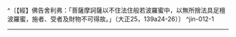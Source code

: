 ^〔【經】佛告舍利弗：「菩薩摩訶薩以不住法住般若波羅蜜中，以無所捨法具足檀波羅蜜，施者、受者及財物不可得故。」（大正25，139a24-26）〕 ^jin-012-1

---

[^1]: 參見釋厚觀、郭忠生合編，〈《大智度論》之本文相互索引〉，《正觀》（6），p.32：《大智度論》卷11（大正25，140c-143c）。
[^2]: 波羅蜜：到彼岸，事成辦。（印順法師，《大智度論筆記》〔D024〕p.274）
[^3]: 參見Lamotte（1949, p.701, n.3）：舍利弗六十劫中行菩薩道，參見《大毘婆沙論》卷7（大正27，366c），卷101（大正27，525b）。
[^4]: 任＝住【元】【明】【石】。（大正25，145d，n.8） 任：使用。《百喻經‧破五通仙眼喻》："所以貪得仙人住者，能見地中一切伏藏。如今毀眼，何所復任？"（《漢語大詞典》（一）p.1196）
[^5]: （1）蹋（^ㄊㄚˋ）：同"踏"。（《漢語大詞典》（十），p.527） （2）踏：1.踩，踐踏。（《漢語大詞典》（十），p.499）
[^6]: ┌ 此岸：一、慳貪，二、有無見，三、小乘世間 ─── 施有三礙 兩岸中流四說 ┤ 中流：一、檀，二、布施，三、愛（八正為栰） ── 煩惱（六事能度） └ 彼岸：一、佛道，二、破有無見智，三、涅槃 ─── 施無三礙 （印順法師，《大智度論筆記》〔A024〕p.46） 兩岸中流：慳貪、檀、佛道。 有無見，布施，破有無見智。 施之三礙，慳貪等煩惱，三事清淨。（印順法師，《大智度論筆記》〔C017〕p.214）
[^7]: 參見Lamotte（1949, p.702, n.3）：《毒蛇喻經》是《相應部》IV, pp.172-174的經名。《雜阿含經》卷43（1172經）（大正2，313b-314a）；《增壹阿含經》卷23（6經）〈31 增上品〉（大正2，669c-670a）。 漢譯本中有若干情節為巴利本所沒有，但是卻出現在《大智度論》之說明。《雜阿含》及《增壹阿含經》的版本說有四條毒蛇在「篋」（或「函」）中，這是象徵四大所構成的人身。再者，《增壹阿含經》與《大智度論》都提到一位國王，勅命經中的主角要按時照料養育這四條毒蛇。從這一些值得注意的差異中，顯示出《大智度論》並不是直接從巴利本、《增壹阿含經》、《雜阿含經》等原始經典，得到啟發；這一些譬喻應是引自其他資料。事實上，如同《大智度論》此處所引之《毒蛇喻經》，幾乎是逐字摘自《大般涅槃經》中的一品（卷23（大正12，499a-b）；卷21（大正12，742c-743a））。
[^8]: 篋（ㄑㄧㄝˋ）：小箱子，藏物之具。大曰箱，小曰篋。（《漢語大詞典》（八），p.1207）
[^9]: 附順：依附順從。《漢書‧王莽傳上》："於是附順者拔擢，忤恨者誅滅。"（《漢語大詞典》（十一），p.953） 「口言附順，心欲中傷」：嘴巴說著附和的話、表面順著他人的意思，其實心裡面打著壞主意，想要傷害他人。
[^10]: ┌ 一、不以一切物一切時一切種施；二、或無記或有漏善心或無漏施， 小施不名波羅蜜四意 ┴ 三、無大悲心而施；四、不為一切眾生施。 （印順法師，《大智度論筆記》〔A025〕p.47） 小施不名波羅蜜。（印順法師，《大智度論筆記》〔A033〕p.61）
[^11]: ┌ 一、知布施不生滅如涅槃相，為一切眾生施。 布施波羅蜜 ┤ 二、不求果報一切盡施。 └ 三、不可盡：1.布施合實相不可盡，2.眾生數多不可盡，3.佛道無量不可盡。 （印順法師，《大智度論筆記》〔A025〕p.48）
[^12]: 如涅槃相：知布施不生滅，無漏無為，如涅槃相。 知所施物畢竟空，如涅槃相。 （印順法師，《大智度論筆記》〔D026〕p.276）
[^13]: 大乘布施不可盡。（印順法師，《大智度論筆記》〔A033〕p.61）
[^14]: 〔之〕－【宋】【元】【明】【宮】【石】。（大正25，145d，n.19）
[^15]: 布施具足滿五說。（印順法師，《大智度論筆記》〔A033〕p.61） ┌ 一、一切物施，一切眾生等心施，不求報施，得實相施，一切時施， │ 無悔惜施。滿。 │ 二、發心至三十四心。滿。（小乘意） 施度具足滿 ┤ 三、七住至十地施滿。 │ 〔四、〕二身檀滿。 └ 〔五、〕三種檀施滿。 （印順法師，《大智度論筆記》〔A025〕p.48） 案：除上五說之外，另有第六說及第七說： 六、財物、施者、受者三事不可得故名檀波羅蜜具足滿。（大正25，147b6-150a25） 七、行檀波羅蜜，能生六波羅蜜，是時名為檀波羅蜜具足滿。（大正25，150a25-153a23）
[^16]: 參見《大智度論》卷11（大正25，141c-143c）。
[^17]: （1）參見Lamotte（1949, p.709, n.1）：關於三十四心，其中十六心屬見道，十八心屬修道。另參見《阿毘曇毘婆沙論》卷44（大正28，337a），婆藪盤豆造，《俱舍釋論》卷3（大正29，183c-18）。 （2）參見《阿毘達磨大毘婆沙論》卷153（大正27，780b29-c6）
[^18]: 得實相慧，莊嚴佛土，教化眾生，供養諸佛，得大神通，分身無數，遍入五道，以布施引導，令入菩提。（印順法師，《大智度論筆記》〔A042〕p.79）
[^19]: 參見《大智度論》卷28：「^菩薩入法位，住阿鞞跋致地，末後肉身盡，得法性生身。雖斷諸煩惱，有煩惱習因緣故，受法性生身，非三界生也。」（大正25，264b4-7） 《大智度論》卷30：「^諸菩薩得入正位，離生死身，得法性真形。」（大正25，284a） 《大智度論》卷74：「^是菩薩有二種：一者、生死肉身；二者、法性生身。得無生忍法，斷諸煩惱；捨是身後，得法性生身。」（大正25，580a）
[^20]: 參見Lamotte（1949, p.713, n.1）：《六度集經》卷2（第14經）（大正3，7c-11a）；《太子須大孥經》（大正3，418c-424a）；《經律異相》卷31（大正53，164c-166c）；《大智度論》卷33（大正25，304c）。
[^21]: 參見Lamotte（1949, p.714, n.1）：《大智度論》在下文又提及此一本生（卷33（大正25，304c）），但是主角名為薩婆達多。同一本生在《大莊嚴經論》卷15（70經）（大正4，339b-340b），以及《雜譬喻經》（34經）（大正4，530a-c）；在此二種資料中，其結局是圓滿的：篡位者回復Sarvada的王位，並自行離去。相反的，在《六度集經》卷1（10經）（大正3，5a-6a），這位國王被篡位者所殺。
[^22]: 竄（^ㄘㄨㄢˋ）：1.伏匿，隱藏。2.奔逃。（《漢語大詞典》（八），p.482）
[^23]: 窮林：深林。晉 劉琨《扶風歌》："慷慨窮林中，抱膝獨摧藏。"（《漢語大詞典》（八），p.462）
[^24]: 參見Lamotte（1949, p.715, n.1）：《大智度論》此處似乎是把兩個本生談合而為一，而這在《寶積經》則接連敘述。參見《大寶積經》卷111〈42 彌勒菩薩所問會〉（大正11，630c9-631a22），《彌勒菩薩所問本願經》（大正12，188b-c）。
[^25]: 《一切經音義》卷9：「^旃陀羅（或云旃荼羅，此云嚴熾，謂屠殺者種類之名也，一云主殺人獄卒也。案：《西域記》云：其人若行則搖鈴自摽，或柱破頭之竹，若不然，王即與其罪也）。」（大正54，358a21-22） 旃陀羅，從事獄卒、屠宰之人。
[^26]: 法身變化六道以化眾生。（印順法師，《大智度論筆記》〔C012〕p.205）
[^27]: 末後肉身得無生忍，捨肉身得法身，於十方六道變身應適化眾生。（印順法師，《大智度論筆記》〔A042〕p.79）
[^28]: 參見Lamotte（1949, p.716, n.1）：《六度集經》卷4（28經）（大正3，17a-c）；《大莊嚴論經》卷14（68經）（大正4，336b-338a）；《雜寶藏經》卷2（10經）（大正4，453c-454b）；《摩訶僧祇律》卷2（大正22，240b-241a）；《根本說一切有部毘奈耶藥事》卷15（大正24，71a-72a），《西域記》卷7（大正51，906a）。
[^29]: 伺（^ㄙˋ）便：等待合適的時機。（《漢語大詞典》（一），p.1284）
[^30]: 諭（^ㄩˋ）：3.教導，教誨。4.指告誡的言辭。（《漢語大詞典》（十一），p.345）
[^31]: 印順法師，《初期大乘佛教之起源與開展》，p.151： ^「本生」中，或說菩薩是鬼神，或說是鳥獸，這不是墮入，而是「菩薩方便」，菩薩入聖位以後的方便示現。這與安達羅派，舉「六牙白象本生」，說是菩薩「自在欲行」，是同一意義。《大智度論》也舉「六牙白象本生」（及「鳥、猴、象本生」）說：「當知此象非畜生行報，阿羅漢法中都無此心，當知此為法身菩薩」。法身菩薩的方便示現，生於惡趣，是淵源於大眾部系，及北方的「持經譬喻師」的。
[^32]: 三獸行仁。（印順法師，《大智度論筆記》〔H013〕p.403）
[^33]: 參見Lamotte（1949, p.718, n.1）：參見《五分律》卷17（大正22，121a）；《四分律》卷50（大正22，940a）；《經律異相》卷47（大正53，247b）；《出曜經》卷14（大正4，686a）；《僧祇律》卷27（大正22，446a-b）；《十誦律》卷34（大正23，242b-c）等。
[^34]: 法身一時化無數身供十方佛，化無量寶給足眾生，隨一切聲普為說法。（印順法師，《大智度論筆記》〔C012〕p.205）
[^35]: 無央數：即阿僧祇，無量數的意思。
[^36]: 法身菩薩坐佛樹下（非成佛）。（印順法師，《大智度論筆記》〔A042〕p.79）
[^37]: 檀有三種：物施，供養恭敬施，法施。（印順法師，《大智度論筆記》〔A025〕p.48）
[^38]: 遶（^ㄖㄠˇ）：圍繞，環繞。（《漢語大詞典》（十），p.1168）
[^39]: 三事因緣生檀：信心淨，財物，福田。（印順法師，《大智度論筆記》〔A025〕p.48）
[^40]: 施心三種：憐憫，恭敬，恭敬憐憫。（印順法師，《大智度論筆記》〔A026〕p.49）
[^41]: 得福大小：從心，從物，從田。（印順法師，《大智度論筆記》〔C017〕p.215）
[^42]: 四等心：慈、悲、喜、捨四無量心。
[^43]: 《大智度論》卷5（大正25，97a-c），卷7（大正25，108c-109b）。
[^44]: ┌ 憐憫福田 二種福田 ┴ 恭敬福田 （印順法師，《大智度論筆記》〔A026〕p.49）
[^45]: 參見Lamotte（1949, p.723, n.2）：此一事緣以「施土譬喻」之名而著稱，記載此一譬喻之資料有：Divyāvadāna.（梵本《天譬》），pp.364-382；《雜阿含經》卷23（604經）（大正2，161b-165b）；《阿育王傳》卷1（大正50，99a-102b）；《阿育王經》卷1（大正50，131b-135b）；《賢愚經》，（17經）（大正4，368c-369c）。
[^46]: 出處待考。
[^47]: 無所捨法：無相無所捨故，財物不可得故，不念施有德故，財物施心並捨故，三事不可得故。（印順法師，《大智度論筆記》〔C017〕p.215）
[^48]: 參見《大智度論》卷11（大正25，142a）。
[^49]: 倚（^ㄧˇ）：4.憑藉，仗恃，依賴。（《漢語大詞典》（一），p.1456）
[^50]: 參見Lamotte（1949, p.725, n.1）：《大智度論》在本節係評破小乘（指有部、經部）之實在論，而此種實在論係主張色是有。色應分為二種：一、微細色，即極微；二、積聚色，即由極微所成立之粗色。依經部之看法，唯有微細色是實，但積聚色並不是獨立於微細色之外而存在，所以是虛假的，但就說一切有部之立論，則二者都是實有。 《大智度論》首先評破積聚色，此是說一切有部所承認為實有之色，而此種主張是採自勝論及其他學派等外道。依有部之看法，積聚色（如一塊布）是實有，其理由有二：（1）因為它有特定之名稱，引生概念（如布之名稱）。（2）因為它是若干特性之基礎（在布的例子，是其大小尺寸、顏色），而且是若干因緣的結果（如紗織成布）。《大智度論》借用經部之評破而說明：（1）它可能有名稱，但概念本身沒有相對應的實在（如我們有兔角的概念，但兔子沒有角）。（2）我們在客體所看到的特性僅有相對的價值，而且這些客體並不是獨立於色、香、味、觸四種極微四塵）以外而存在（客體是由此等極微所構成），它僅是名稱上的存在。 《大智度論》接著批評經部所稱：極微並不是如同布一樣之由因緣所成，而是經由分析物質所成之最後結果。依有部之看法，極微沒有延展性──這僅是其中之一種特性──且極微不相觸（《俱舍論》卷2（大正29，11c）；相反的，依經部之見解，極微仍然有方分。《大智度論》所要攻擊的主要就是後者，它認為極微有延展性在本質上是矛盾的。 最後，《大智度論》也根據大乘的思想，而說明客體固然能引生若干不同且相矛盾之概念，但均僅有主觀的價值，基本上它是空的。
[^51]: 參見《大智度論》卷11（大正25，140c）。
[^52]: 疊（^ㄉㄧㄝˊ）：7.指帛疊。用棉紗織成的布。（《漢語大詞典》（七），p.1411）
[^53]: 御（^ㄩˋ）：22.通"禦"。抵禦，抵抗。（《漢語大詞典》（三），p.1021）
[^54]: （1）弊（^ㄅㄧˋ）：11.通"蔽"。遮蔽。（《漢語大字典》（一），p.519） （2）蔽：2.覆蓋，遮擋。（《漢語大詞典》（九），p.539）
[^55]: 戮（^ㄌㄨˋ）：1.殺。2.陳屍示眾。（《漢語大詞典》（五），p.238）
[^56]: 都市：1.都城中的集市。（《漢語大詞典》（十），p.634）
[^57]: 但名無實：不實名無實，實名無實。（印順法師，《大智度論筆記》〔C017〕p.215）
[^58]: 心生有二因緣，有從實而生，有從不實（水月‧龜毛）而生。（印順法師，《大智度論筆記》〔D002〕p.239）
[^59]: 杌（^ㄨˋ）：2.樹木沒有枝丫。（《漢語大詞典》（四），p.773）
[^60]: 關於夢及水中月，參見《大智度論》卷6（大正25，102b-103c）。
[^61]: 三種有：相待有、假名有、法有。（印順法師，《大智度論筆記》〔C017〕p.215） 三有：相待有，但名無實。假名有，有不同因緣法，無不如兔角等。法有，如極微等。 （印順法師，《大智度論筆記》〔D021〕p.266） 另參見印順法師，《空之探究》，p.236；《印度佛教思想史》，p.235；《性空學探源》，p.243。
[^62]: 毳（^ㄘㄨㄟˋ）：1.鳥獸的細毛。（《漢語大詞典》（六），p.1012）
[^63]: 縷（^ㄌㄩˇ）：1.線。（《漢語大詞典》（九），p.979）
[^64]: 三種空：分破空，觀空，自體空。（印順法師，《大智度論筆記》〔C017〕p.215） 三種空，參見印順法師，《中觀今論》，pp.70-73；《中觀論頌講記》，pp.22-24；《印度佛教思想史》，pp.139-140。
[^65]: 印順法師，《說一切有部為主的論書與論師之研究》，pp.232-233： ^最細的極微色，是不可析、不可入的色自性，近於古代的原子說。極微是一般眼所不能見，......身所不能觸的，也就是感官所不能經驗到的。不可再分析，不能說方說圓，因為不這樣，可以再分析，就不是極微了。但不可說有質礙，而在實際上，極微是不能單獨而住，不離質礙的。不可說有方圓，而實不離方分，所以極微的積集，是中間一微，六分六微。這樣的七微和合，成為肉眼所見的最細色。色的極微，分能造的四大極微，所造的眼等極微。所造色極微有十，能造四大也有十。四大極微是互不相離的；四大極微與造色極微，和合而住，成為內而根身，外而器界的一切色。
[^66]: 極微：至微無實，強為之名。（印順法師，《大智度論筆記》〔D001〕p.236）
[^67]: 參見Lamotte（1949, p.729, n.1）：玄奘在《唯識二十論》（大正31，76a15），將Viṃśikā（梵本《唯識二十論》）之digbhāgabheda譯為「方分」，《大智度論》此處則說十方分，這是指東、西、南、北、東北、東南、西南、西北、上、下。 經部認為極微有方分或是具有延展性，參見《俱舍論》卷2（大正29，11c）。
[^68]: 參見Lamotte（1949, p.729,n.1）：物質極微之概念在本質上是自相矛盾的。極微乃是不可壞，無對礙，所以在定義上，它是不會墮壞且不可細分（《俱舍論》卷1（大正29，2c）。相反的，色在本質上是會變壞，所以在定義上，色是可變色（《俱舍論》卷1（大正29，3b）。若如經部所說，極微具延展性，亦即有方分，則它可再細分，此即非極微。若如說一切有部之看法，極微沒有延展性，它如同虛空一樣，即不可能成其為色。
[^69]: 參見Lamotte（1949, p.730,n.1）：虛空分齊，即ākāśapariccheda或ākāśapravibhāga，這是根據SUZUKI（鈴木大拙），Index to the Laṅkāvatāra（《楞伽經》），p.238。 案：《大毘婆沙論》卷136：「^有為法有三分齊，謂：時、色、名。時之極少，謂一剎那；色之極少，謂一極微；名之極少，謂依一字──積此以為漸多。」（大正27，701a-b） 印順法師，《大乘起信論講記》，p.266：「^分齊，即是有限量的，有邊際的。」
[^70]: 如果極微可以再進一步的細分，就不能說是極微。
[^71]: 龍樹破極微相關出處：《大智度論》卷31（大正25，292a），卷79（大正25，691a12-b4）。破極微，參見萬金川，《龍樹的語言概念》，pp.86-95。Robinson著、郭忠生譯，《印度與中國的早期中觀學派》，pp.306-312。游祥洲，《漢譯龍樹論典大智度論十八空之研究》，pp.228-231。
[^72]: 參見《雜阿含經》卷2（58經）（大正2，14c4-7）。
[^73]: 色等總觀無常無我，不言有微塵。（印順法師，《大智度論筆記》〔D001〕p.236）
[^74]: 十一切入：十遍處。
[^75]: 水＝木【元】【明】【宮】【石】＊。（大正25，148d，n.2） 參見Lamotte（1949, p.732, n.1）：《大正大藏經》之本文在此處作「大水」，難謂妥當。若說佛陀將其坐席敷在水上，殊屬怪異；以及佛陀接著可能說將水變化為水，殊難想像。但是如果我們改採《大正大藏經》腳註部分所作之「大木」，則一切難題即迎刃而解。《大智度論》之元本，明本及舊宋本均作「大木」，而石山寺本也是如此；再者，巴利及漢譯之《木聚經》也是採此讀法。
[^76]: 水中有地分。（印順法師，《大智度論筆記》〔D001〕p.236）
[^77]: 參見Lamotte（1949, p.731,n.3）：參見Dārukkhandakasutta（《木聚經》）；《增支部》III, pp.340-341；《雜阿含經》卷18（494經）（大正2，128c-129a）；《俱舍論》卷4（大正29，18c10）。
[^78]: 豫（^ㄩˋ）：15.通" 與 "。關涉，牽涉。《南史‧孔琳之傳》："此事孔璪所為，無豫卿事，可作首辭，當相為申上。"（《漢語大詞典》（十），p.38）
[^79]: 適（^ㄉㄧˊ）：4.親厚。（《漢語大詞典》（十），p.1160） 莫：淡漠。（《漢語大詞典》（九），p.414）沒找到解釋的內容 適（^ㄉㄧˊ）莫：指用情的親疏厚薄。《後漢書‧李燮傳》："時潁川荀爽、賈彪，雖俱知名而不相能，燮並交二子，情無適莫，世稱其平正。"（《漢語大詞典》（十），p.1165）
[^80]: 參見《大毘婆沙論》卷56（大正27，288b）。
[^81]: 印順法師，《印度佛教思想史》，p.139： ^如一女人，或見是美麗清淨的；修不淨觀的，見是惡露充滿的；嫉妒他的生瞋恨心；無關的人「無所適莫」。好惡、美醜，隨人的觀感不同而異，可見外境沒有實性，所以是空。
[^82]: 《摩訶般若波羅蜜經》卷5〈18 問乘品〉：「^菩薩摩訶薩復有摩訶衍，所謂：內空、外空、內外空、空空、大空、第一義空、有為空、無為空、畢竟空、無始空、散空、性空、自相空、諸法空、不可得空、無法空、有法空、無法有法空。」（大正8，250b3-7） 十八空之詳細內容，參見《大智度論》卷31（大正25，285b6-296b2）。
[^83]: 破我：六大成身析不可得。眾界入中無有我故，六識相應所不得故。（印順法師，《大智度論筆記》〔D001〕p.237）
[^84]: 無我云何行度疑。（印順法師，《大智度論筆記》〔D019〕p.263）
[^85]: 我：和合有名，如車。（印順法師，《大智度論筆記》〔C007〕p.194）
[^86]: 參見釋厚觀、郭忠生合編，〈《大智度論》之本文相互索引〉，《正觀》（6），p.32：《大智度論》卷1（大正25，64a-b）。
[^87]: 六識及相應相共緣境。（印順法師，《大智度論筆記》〔D002〕p.239）
[^88]: 五識不緣屋舍城郭等名。（印順法師，《大智度論筆記》〔D002〕p.239）
[^89]: 參見Lamotte（1949, p.735, n.1）：犢子部認為「我」或是「補特伽羅」是眼識所認知。據其所述，因為眼識認知形色與顯色法，換句話說，就是身體，則在第二序之認知，它知道有補特伽羅。《大智度論》此處證明六識之所緣本身是空的，並不能構成所謂之「我」；本論又進一步說，根本沒有所謂的第七識，用以認知所謂之「我」。此一難題嗣後促使觀念論學派提出所謂之第七識，並稱之為「污染意」。污染意因受「我見」的染污，是以阿賴耶識為所緣，錯把它當成是「我」。
[^90]: 識＝說【宋】【元】【明】【宮】。（大正25，148d，n.7）
[^91]: 識念念滅云何分別難。（印順法師，《大智度論筆記》〔C011〕p.202）
[^92]: 漸漸＝新新【宋】【元】【明】【宮】，＝新【石】。（大正25，148d，n.10）
[^93]: 《大正藏》原作「內」，今依《高麗藏》作「因」（第14冊，495b16）。
[^94]: 參見Lamotte（1949, p.737, n.3）：有身見（薩迦耶見），參見《大毘婆沙論》卷8（大正27，36a10-40c5）。 印順法師，《中觀今論》，pp.247-248： ^《阿含經》常作三種觀：（一）、色（五蘊之一）不即是我，（二）、不離色是我，（三）、色與我不相在。不即觀，如說色不是我，以色無分別而我有分別，色不自在而我自在，色是無常而我非無常。不離觀，如以我為如何如何，我是不能離色等而有的。不相在觀，如觀我不在色中，色不在我中，這仍是對治從執離中分出來的。如說：我不即是識，也不能離識，但識不是我，或說識在我中，或說我在識中，不即不離，相依而實不即。對治此「相在」執，即作不相在觀。此三句，或分為四句：（一）、色不即我，（二）、不離我，（三）、色不在我中，（四）、我不在色中。一是我見；後三是我所見。約五蘊說，即成為二十種我我所見。
[^95]: 參見Lamotte（1949, p.738, n.1）：關於此等觀想所生的能力，見《大智度論》卷12（大正25，148a）；《雜阿含經》卷5（109經）（大正2，34b11-35a2）；《中阿含經》卷26（106經）《想經》（大正1，596b12-22）。另參印順法師，《初期大乘佛教之起源與開展》，pp.283-284。
[^96]: 參見Lamotte（1949, p.738, n.2）：在這一段讀之令人毛骨聳然的記載，《大智度論》的說明非常接近《眾經撰雜譬喻》卷上（3經）（大正4，531c-532a），而其經過，在《經律異相》卷46也有摘要記述（大正53，241a-b）。根據阿育王傳說所述，這位主角的先祖是摩偷羅之人，他曾從優波崛多出家，但又返俗；而在其回家途中，他暫宿於一天祀之中過夜，就在該廟中，有兩位夜叉顯現在其面前，並且把他的身體與一具屍體代換。翌日，他就回去找優波崛多，而且對其身體完全無所執著，證得阿羅漢。《阿育王傳》卷6（大正50，123b）；《阿育王經》卷9（大正50，165b）。
[^97]: 著（^ㄓㄨㄛˊ）：4.放置，安放。（《漢語大詞典》（九），p.430）
[^98]: 拊＝附【宋】【元】【明】【宮】。（大正25，148d，n.15）。 拊（^ㄈㄨˇ）：3.拍，擊。（《漢語大詞典》（六），p.466）
[^99]: 易（^ㄧˋ）：1.交換。3.改變，更改。（《漢語大詞典》（五），p.632）
[^100]: 人＝父【宋】【元】【明】【宮】【石】。（大正25，148d，n.16）
[^101]: 我＝神【宋】【元】【明】【宮】【石】＊。（大正25，148d，n.20）
[^102]: 《十誦律》卷52：「^問：頗比丘奪人命不得波羅夷耶？答：有，自殺身無罪。」（大正23，382a1-2） 《五分律》卷28：「^有諸比丘不樂修梵行，而不罷道還就下賤，於高處自墜取死，墮下人上，下人死已（己）不死，生疑問佛。佛言：汝以何心。答言：欲自墮死。佛言：彼死無犯，作方便自殺皆偷羅遮。」（大正22，184b5-9）
[^103]: 罪福：從惱他，益他生，非自供身自殺身故有罪福。（印順法師，《大智度論筆記》〔D032〕p.283）
[^104]: （1）〔若神常者示〕－【宋】【元】【明】【宮】【石】。（大正25，149d，n.4） （2）《大正藏》原作「示」，今依《高麗藏》作「亦」（第14冊，496b11）。
[^105]: 《大正藏》原作「妄」，今依《高麗藏》作「忘」（第14冊，496b13）。
[^106]: （汝）＋言【宋】【元】【明】【宮】。（大正25，149d，n.7）
[^107]: 〔六〕－【宋】【元】【明】【宮】【石】。（大正25，149d，n.8）
[^108]: 外道我即是識。（印順法師，《大智度論筆記》〔D002〕p.238）
[^109]: 像＝象【宋】【宮】＊。（大正25，149d，n.9）
[^110]: 莊＝壯【宮】。（大正25，149d，n.10） 壯：9.男子三十為"壯"。即壯年。後泛指成年。《禮記‧曲禮上》："人生十年曰幼學；二十曰弱冠；三十曰壯，有室。"（《漢語大詞典》（二），p.1065） 「如象已壯」：好像已經長大的象。
[^111]: 參見釋厚觀、郭忠生合編，〈《大智度論》之本文相互索引〉，《正觀》（6），p.32：《大智度論》卷12（大正25，149a）。
[^112]: 五藏：1.指心、肝、脾、肺、腎。（《漢語大詞典》（一），p.390）
[^113]: 四體：1.指四肢。《論語‧微子》："四體不勤，五穀不分。"（《漢語大詞典》（三），p.602）
[^114]: 死時捨此生陰入中陰中，是時，今世身滅，受中陰身，此無前後，滅時即生。譬如蠟印印泥，泥中受印，印即時壞，成壞一時，亦無前後。是時受中陰、中有，捨此中陰，受生陰有。（印順法師，《大智度論筆記》〔D020〕p.264）
[^115]: 中陰身無出無入，譬如然燈，生滅相續，不常不斷。（印順法師，《大智度論筆記》〔D020〕p.264）
[^116]: 《雜阿含經》卷1（22經）：「^當觀知諸所有色，若過去、若未來、若現在，若內、若外，若麁、若細，若好、若醜，若遠、若近，彼一切悉皆無常。正觀無常已，色愛即除；色愛除已，心善解脫。」（大正2，4c26-29）
[^117]: 四眾：受蘊、想蘊、行蘊、識蘊。
[^118]: 三無為：1、虛空無為，2、擇滅無為，3、非擇滅無為。參見《大毘婆沙論》卷13（大正27，65b1-2）。
[^119]: 十二入和合生六識，三和合名觸，生受想思等心數法。（印順法師，《大智度論筆記》〔D002〕p.239） 無明力故身見生。是身見見苦諦苦法智及苦比智則斷。（印順法師，《大智度論筆記》〔D002〕p.239）
[^120]: 是念＝而【宋】【元】【明】【宮】【石】。（大正25，149d，n.13）
[^121]: 眼識知色，色生滅相似。後心中有念法生，有為法雖滅過去而能知---前眼識滅生後識時，後眼識轉利有力，色雖暫有不住，以念力利故能知。（印順法師，《大智度論筆記》〔D002〕p.239）
[^122]: 生死連繫及解脫： 一、煩惱覆心作生因緣業，死時次第相續五陰生，譬如一灯更然一灯。有身有漏業有結使三事故後身生。身業因緣不可斷破，但結使可斷，結使斷時，雖有殘身殘業可得解脫。無明故縛，智慧故解。 二、名色和合假名為人。是人為結使所繫，得無漏慧解此結，名人得解脫。如繩結繩解，繩即是結，結無異法，世界中說結繩解繩。名色亦爾，結使與名色不異，但名色結名色解。雖無一法為人，空名色故受罪福而人得名。（印順法師，《大智度論筆記》〔D012〕p.255）
[^123]: 從此五陰相續＝次第相續五陰【宋】【元】【明】【宮】【石】。（大正25，149d，n.16）
[^124]: 〔有〕－【宋】【元】【明】【宮】【石】。（大正25，149d，n.20）
[^125]: 三障：辨可斷不可斷。（印順法師，《大智度論筆記》〔C013〕p.207）
[^126]: 實＝空【宋】【元】【明】【宮】【石】。（大正25，150d，n.3）
[^127]: 施＝諸佛【宋】【宮】【石】，＝諸佛但說如實法相【元】【明】。（大正25，150d，n.5）
[^128]: 〔是如實相〕－【宋】【元】【明】【宮】【石】。（大正25，150d，n.6）
[^129]: 破無可破：法如實相實無可破，為破妄見言不可得（印順法師，《大智度論筆記》〔C016〕p.213） 印順法師，《印度佛教思想史》，pp.149-150： ^「佛為破妄見故，言三事不可得，實無所破」（《大智度論》卷12）；「是法空，諸佛以憐憫心，為斷愛結、除邪見故說」（《大智度論》卷20）。這就是《維摩詰經》所說：「但除其病而不除法，為斷病本而教導之。何謂病本？謂有攀緣」的意思。攀緣，玄奘譯作「緣慮」。大概的說，「佛法」重在破愛著。由於部派分化而異說紛紜，外道的反對聲也漸高，都在義理上兜圈子，辯論上下功夫，這所以「一切法空」說應運而生，重在破邪了。如於一切法不生愛著，於一切法不「自以為是」，那緣起法本來如此，有什麼可破的！
[^130]: 施生六度。（印順法師，《大智度論筆記》〔A033〕p.62）
[^131]: 布施有三品。（印順法師，《大智度論筆記》〔A033〕p.62）
[^132]: 參見《大智度論》卷3（大正25，83b）。
[^133]: 出處待考。
[^134]: 出處待考。
[^135]: 政＝正【宋】【元】【明】【宮】＊。（大正25，150d，n.14）
[^136]: 出處待考。
[^137]: 參見《妙法蓮華經》卷6（大正9，53a23-54a12）。
[^138]: 《四分律》卷58：「有四種供養：一、飲食，二、醫藥，三、衣服，四、是所須者與。」（大正22，1000a20-22）
[^139]: 參見《大智度論》卷71（大正25，711a13-17）。
[^140]: 塵＝欲【宋】【元】【明】【宮】【石】。（大正25，150d，n.19）
[^141]: 蝦蟆（^ㄏㄚˊㄇㄚˊ）：亦作"蛤蟆"。（《漢語大詞典》（八），p.935）
[^142]: 所（^ㄙㄨㄛˇ）：處所，地方。（《漢語大詞典》（七），p.348）
[^143]: 控：3.走告。《一切經音義》卷九引《韓詩》曰'控，赴也'，是也。赴、訃古通用。《說文》有'赴'無'訃'。《既夕》注：'赴，走告也。'控于大邦，即謂走告于大邦耳。"《古今小說‧裴晉公義還原配》："唐璧那一時真箇是控天無路，訴地無門。"（《漢語大詞典》（六），p.713）
[^144]: 控告：1.申述，告訴。《左傳‧襄公八年》："敝邑之眾，夫婦男女，不遑啟處，以相救也。翦焉傾覆，無所控告。"（《漢語大詞典》（六），p.713）
[^145]: 惟：1.思考，思念。（《漢語大詞典》（七），p.598）
[^146]: 參見Lamotte（1949, p.753, n.1）：此一本生談，參見《經律異相》卷48（大正53，257a），《根本說一切有部毘奈耶破僧事》卷17（大正24，188c-189a）。
[^147]: 佛圖：1.佛塔。（《漢語大詞典》（一），p.1292）
[^148]: 坌（^ㄅㄣˋ）：3.塵埃等粉狀物粘著於他物。（《漢語大詞典》（二），p.1055）
[^149]: 周：8.周濟，救濟。（《漢語大詞典》（三），p.293）
[^150]: 就：2.赴，到。（《漢語大詞典》（二），p.1575）
[^151]: 嘷＝號【宋】【元】【明】【宮】。（大正25，151d，n.3）。 嗥咷（^ㄏㄠˊㄊㄠˊ）：號咷；大聲哭。嗥，通「號」。（《漢語大詞典》（三），p.465）
[^152]: 參見Lamotte（1949, p.755, n.1）：此處之「能施」顯然就是大施菩薩，這在《大智度論》的前文已經提過（大正25，89b），把他當成是精進的典範。這位菩薩在《六度集經》名叫普施，《賢愚經》則音寫為摩訶闍迦樊。大施菩薩的事蹟由下述資料，而非常著名：《六度集經》卷1，第9經（大正3，4a-5a）；《賢愚經》卷8，第40經（大正4，404b-409c）；《經律異相》卷9（大正53，47b-48a）；《大智度論》卷4（大正25，89b）。
[^153]: 怪＝怖【宋】【元】【明】【宮】。（大正25，151d，n.4）
[^154]: 參見Lamotte（1949, p.759, n.4）：船是以七條纜繩繫在碼頭，一旦決定要開航，則每一日砍斷一條纜繩。
[^155]: （1）《大正藏》原作「駝」，今依《高麗藏》作「馳」（第14冊，500a1）。 （2）馳（^ㄔˊ）：1.車馬疾行。泛指疾走，奔馳。（《漢語大詞典》（十二），p.801）
[^156]: 渚（^ㄓㄨˇ）：1.小洲，水中的小塊陸地。4.島。（《漢語大詞典》（五），p.1341）
[^157]: 博＝摶【元】【明】，＝轉【宮】。（大正25，151d，n.11）。 博（^ㄅㄛˊ）：17.通" 搏 "指擊，觸。（《漢語大詞典》（一），p.907） 博：「薄」之同音假借。薄：12.逼近，靠近。《左傳‧僖公二十三年》："曹共公聞其駢脅，欲觀其裸。浴，薄而觀之。"孔穎達疏："薄者，逼近之意。"參見"薄海"。（《漢語大詞典》（九），p.572）
[^158]: 板＝攀【宋】【元】【明】【宮】＊。（大正25，151d，n.13）
[^159]: 垒＝齊【宋】【元】【明】【宮】下同。（大正25，151d，n.17） 垒（^ㄌㄟˇ）：壘的異體字。1、堆砌。2、豎立。（《漢語大詞典》（二），p.1238） 壘（^ㄌㄟˊ）：2.重疊纍積的樣子。（《漢語大詞典》（二），p.1238）
[^160]: 虛空三昧令身輕。（印順法師，《大智度論筆記》〔A057〕p.97）
[^161]: 擎（^ㄑㄧㄥˊ）：1.舉起，向上托。（《漢語大詞典》（六），p.848）
[^162]: 塹（^ㄑㄧㄢˋ）：1.溝壕。（《漢語大詞典》（二），p.1187）
[^163]: 三＝二【元】【明】【宮】【石】。（大正25，151d，n.19）
[^164]: 泰＝太【宋】【元】【明】【宮】。（大正25，152d，n.7）
[^165]: （1）勅（^ㄔˋ）：同"敕"。（《漢語大字典》（一），p.371） （2）敕：1.誡飭，告誡。（《漢語大詞典》（五），p.457）
[^166]: 禪：能除五蓋是名為禪。 入初禪除五蓋、攝六情、却六塵、受喜樂。（印順法師，《大智度論筆記》〔A057〕p.97）
[^167]: 五蓋：欲貪蓋，瞋恚蓋，惛沈睡眠蓋，掉舉惡作蓋，疑蓋。
[^168]: 替：1.廢棄。2.停止。（《漢語大詞典》（五），p.754）
[^169]: 歛＝檢【宋】【元】【明】【宮】。（大正25，152d，n.9）
[^170]: 殖＝植【元】【明】。（大正25，152d，n.10） 殖（^ㄓˊ）：5.種植。《書‧呂刑》："農殖嘉穀。"（《漢語大詞典》（五），p.166）
[^171]: 入初禪除五蓋、攝六情、却六塵、受喜樂。（印順法師，《大智度論筆記》〔A057〕p.97）
[^172]: 頗梨＝玻[王*梨]【宋】【元】【宮】下同，＝玻瓈【明】下同。（大正25，152d，n.12） 頗梨：指狀如水晶的寶石。
[^173]: 覲（^ㄐㄧㄣˋ）：2.泛稱朝見帝王。（《漢語大詞典》（十），p.352）
[^174]: 參見Lamotte（1949, p.763, n.3）：《大智度論》此處所載的《大善見經》，是一略嫌混亂的傳本。此經在巴利《長部》, II, pp.169-199，是一部單獨流通的經典。但在漢譯《長阿含經》以及相關資料，是作為《涅槃經》的一部分：《長阿含經》卷3～卷4（2經）（大正1，21b-24b）；《佛般泥洹經》卷下（大正1，169c-171a）；《般泥洹經》卷下（大正1，185b-186c）；《大般涅槃經》卷中（大正1，200c-203a）；《根本說一切有部毘奈耶雜事》卷37（大正24，393a-394b）。不過，漢譯資料也有單獨流通的《大善見王經》，見《中阿含經》卷14（68經）（大正1，515b-518c）。
[^175]: 〔波羅蜜〕－【宋】【元】【明】【宮】【石】。（大正25，152d，n.15）
[^176]: 羇＝羈【宋】【元】【明】【宮】。（大正25，152d，n.16） 羇（^ㄐㄧ）：同"羈"。1.馬絡頭。（《漢語大詞典》（八），p.1054）
[^177]: 靽（^ㄅㄢˋ）：駕車時套在牲口後股的皮帶。（《漢語大詞典》（十二），p.191） 靽：《玉篇》：同絆。《廣韻》：羈絆也。《集韻》：駕牛具。在後曰絆。《釋名》：靽，半也。拘使半，行不得自縱也。」（《康熙字典》，p.1386（同文書局版）） 絆（^ㄅㄢˋ）：1.拴縛馬足的繩索；拴縛。（《漢語大詞典》（九），p.797）
[^178]: 枉濫：1.枉法恣肆。2.謂枉錯淫濫，使無辜受害。（《漢語大詞典》（四），p.797）
[^179]: 參見Lamotte（1949, p.767, n.1）：參見《長部》II, p.257, III, p.198。 另參見法藏述，《華嚴經探玄記》卷2：「^鳩槃荼，依《正法華經》名厭媚鬼，噉人精氣等；亦名冬瓜鬼，王名毘樓勒，此云增長，主是南方。天王領二部鬼：一名鳩槃荼，二名薜荔多，從所領為名。」（大正35，135b27-c2）
[^180]: 佷＝狠【明】。（大正25，152d，n.23）。 佷戾：凶狠而乖張。（《漢語大詞典》（一），p.1357）
[^181]: 強梁：5.謂剛愎自用。（《漢語大詞典》（四），p.142）
[^182]: 便：6.適合，適宜。《戰國策‧趙策四》："衣服使之便於體，膳啗使之嗛於口。"（《漢語大詞典》（一），p.1360）
[^183]: （1）《高麗藏》（第14冊，501c21）及《大正藏》皆作「瞻」，印順法師，《大智度論》（標點本），p.485作「贍」。 （2）瞻（^ㄓㄢ）：1.看，望。2.尊仰，敬視。（《漢語大詞典》（七），p.1262） （3）贍（^ㄕㄢˋ）：2.富足。3.足夠。4.指文章內容富麗或作者知識廣博、感情豐富。《後漢書‧班固傳論》："遷文直而事覈，固文贍而事詳。" 7.通"澹"。安定。（《漢語大詞典》（十），p.302）
[^184]: （1）《佛說食施獲五福報經》： ^有五福德令人得道，智者消息意度弘廓，則獲五福。何等為五：一曰、施命，二曰、施色，三曰、施力，四曰、施安，五曰、施辯。（大正2，854c9-11） （2）《大智度論》卷3〈1 序品〉： ^如佛語：「檀越施食時，與五事：命、色、力、樂、𥊳^※^。」（大正25，82b3-4） ※𥊳＝辯【宮】。（大正25，82d，n.23） （3）辯：1、辭或文辭華美、巧妙。2、指華美巧妙的言辭或文辭。（《漢語大詞典》（十一），p.509）
[^185]: 屣（^ㄒㄧˇ）：1.鞋。（《漢語大詞典》（四），p.54）
[^186]: 兄弟姊妹＝兄姊【宋】【元】【明】【宮】【石】。（大正25，153d，n.2）
[^187]: 術＝率【宋】【元】【明】。（大正25，153d，n.4）
[^188]: 參見釋厚觀、郭忠生合編，〈《大智度論》之本文相互索引〉，《正觀》（6），p.32：《大智度論》卷12（大正25，147b5-150a）。
[^189]: 智慧功德因緣皆由布施，千佛發心莫不布施。（印順法師，《大智度論筆記》〔A033〕p.62） 密迹經：「千佛始發意時種種布施」（無）。（印順法師，《大智度論筆記》〔H016〕p.407）